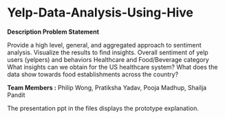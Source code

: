 # Yelp-Data-Analysis-Using-Hive

**Description Problem Statement**

Provide a high level, general, and aggregated approach to sentiment analysis. Visualize the results to find insights. Overall sentiment of yelp users (yelpers) and behaviors Healthcare and Food/Beverage category What insights can we obtain for the US healthcare system? What does the data show towards food establishments across the country?

**Team Members :** Philip Wong, Pratiksha Yadav, Pooja Madhup, Shailja Pandit

The presentation ppt in the files displays the prototype explanation.
